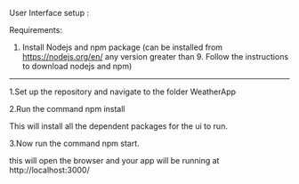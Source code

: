 User Interface setup :

Requirements:
1. Install Nodejs and npm package (can be installed from https://nodejs.org/en/ any version greater than 9. Follow the instructions to download nodejs and npm)
------------
1.Set up the repository and navigate to the folder WeatherApp

2.Run the command npm install

This will install all the dependent packages for the ui to run.

3.Now run the command npm start.

this will open the browser and your app will be running at http://localhost:3000/
